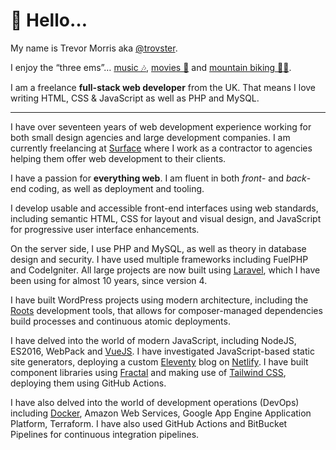 # 👋 Hello…

My name is Trevor Morris aka [@trovster](https://twitter.com/trovster).

I enjoy the “three ems”… [music 🎶](https://www.last.fm/user/trovster), [movies 🍿](https://letterboxd.com/trovster/) and [mountain biking 🚵‍♂️](https://www.strava.com/athletes/trovster).

I am a freelance **full-stack web developer** from the UK. That means I love writing HTML, CSS & JavaScript as well as PHP and MySQL.

---

I have over seventeen years of web development experience working for both small design agencies and large development companies. I am currently freelancing at [Surface](https://madebysurface.co.uk) where I work as a contractor to agencies helping them offer web development to their clients.

I have a passion for **everything web**. I am fluent in both *front*- and *back*-end coding, as well as deployment and tooling.

I develop usable and accessible front-end interfaces using web standards, including semantic HTML, CSS for layout and visual design, and JavaScript for progressive user interface enhancements.

On the server side, I use PHP and MySQL, as well as theory in database design and security. I have used multiple frameworks including FuelPHP and CodeIgniter. All large projects are now built using  [Laravel](https://laravel.com), which I have been using for almost 10 years, since version 4.

I have built WordPress projects using modern architecture, including the [Roots](https://roots.io) development tools, that allows for composer-managed dependencies build processes and continuous atomic deployments.

I have delved into the world of modern JavaScript, including NodeJS, ES2016, WebPack and [VueJS](https://vuejs.org). I have investigated JavaScript-based static site generators, deploying a custom [Eleventy](https://www.11ty.dev) blog on [Netlify](https://www.netlify.com). I have built component libraries using [Fractal](https://fractal.build) and making use of [Tailwind CSS](https://tailwindcss.com), deploying them using GitHub Actions.

I have also delved into the world of development operations (DevOps) including [Docker](https://www.docker.com), Amazon Web Services, Google App Engine Application Platform, Terraform. I have also used GitHub Actions and BitBucket Pipelines for continuous integration pipelines.
